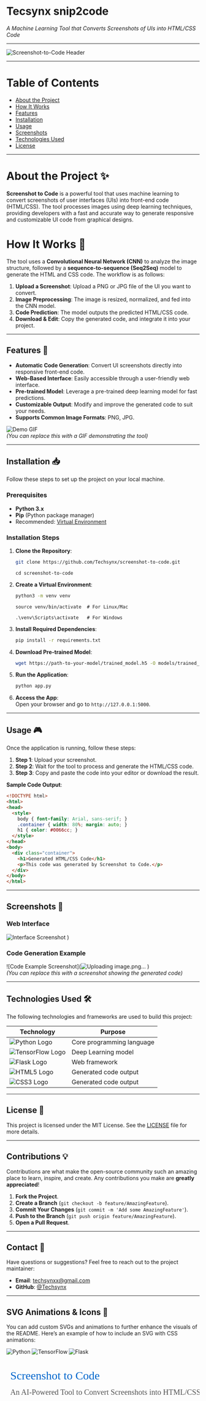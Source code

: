 # Tecsynx snip2code
*A Machine Learning Tool that Converts Screenshots of UIs into HTML/CSS Code*

---

![Screenshot-to-Code Header](![image](https://github.com/user-attachments/assets/c5be442f-7204-4b0a-9494-2f8627370999)
)  

---

# Table of Contents

- [About the Project](#about-the-project)
- [How It Works](#how-it-works)
- [Features](#features)
- [Installation](#installation)
- [Usage](#usage)
- [Screenshots](#screenshots)
- [Technologies Used](#technologies-used)
- [License](#license)

---

# About the Project ✨

**Screenshot to Code** is a powerful tool that uses machine learning to convert screenshots of user interfaces (UIs) into front-end code (HTML/CSS). The tool processes images using deep learning techniques, providing developers with a fast and accurate way to generate responsive and customizable UI code from graphical designs.

 # How It Works 🧠

The tool uses a **Convolutional Neural Network (CNN)** to analyze the image structure, followed by a **sequence-to-sequence (Seq2Seq)** model to generate the HTML and CSS code. The workflow is as follows:

1. **Upload a Screenshot**: Upload a PNG or JPG file of the UI you want to convert.
2. **Image Preprocessing**: The image is resized, normalized, and fed into the CNN model.
3. **Code Prediction**: The model outputs the predicted HTML/CSS code.
4. **Download & Edit**: Copy the generated code, and integrate it into your project.

---

## Features 🌟

- **Automatic Code Generation**: Convert UI screenshots directly into responsive front-end code.
- **Web-Based Interface**: Easily accessible through a user-friendly web interface.
- **Pre-trained Model**: Leverage a pre-trained deep learning model for fast predictions.
- **Customizable Output**: Modify and improve the generated code to suit your needs.
- **Supports Common Image Formats**: PNG, JPG.

![Demo GIF](https://via.placeholder.com/800x450?text=Demo+GIF)  
*(You can replace this with a GIF demonstrating the tool)*

---

## Installation 📥

Follow these steps to set up the project on your local machine.

### Prerequisites

- **Python 3.x**
- **Pip** (Python package manager)
- Recommended: [Virtual Environment](https://docs.python.org/3/library/venv.html)

### Installation Steps

1. **Clone the Repository**:
   ```bash
   git clone https://github.com/Techsynx/screenshot-to-code.git
   ```
   ```
   cd screenshot-to-code
   ```

2. **Create a Virtual Environment**:
   ```bash
   python3 -m venv venv
   ```
   ```
   source venv/bin/activate  # For Linux/Mac
   ```
   ```
   .\venv\Scripts\activate   # For Windows
   ```

3. **Install Required Dependencies**:
   ```bash
   pip install -r requirements.txt
   ```

4. **Download Pre-trained Model**:
   ```bash
   wget https://path-to-your-model/trained_model.h5 -O models/trained_model.h5
   ```

5. **Run the Application**:
   ```bash
   python app.py
   ```

6. **Access the App**:  
   Open your browser and go to `http://127.0.0.1:5000`.

---

## Usage 🎮

Once the application is running, follow these steps:

1. **Step 1**: Upload your screenshot.
2. **Step 2**: Wait for the tool to process and generate the HTML/CSS code.
3. **Step 3**: Copy and paste the code into your editor or download the result.

**Sample Code Output**:
```html
<!DOCTYPE html>
<html>
<head>
  <style>
    body { font-family: Arial, sans-serif; }
    .container { width: 80%; margin: auto; }
    h1 { color: #0066cc; }
  </style>
</head>
<body>
  <div class="container">
    <h1>Generated HTML/CSS Code</h1>
    <p>This code was generated by Screenshot to Code.</p>
  </div>
</body>
</html>
```

---

## Screenshots 📸

### Web Interface

![Interface Screenshot](![image](https://github.com/user-attachments/assets/1dd57ac4-5635-4d80-bf70-960210d3d02b)
)
)  


### Code Generation Example

![Code Example Screenshot](![Uploading image.png…]()
)  
*(You can replace this with a screenshot showing the generated code)*

---

## Technologies Used 🛠️

The following technologies and frameworks are used to build this project:

| Technology | Purpose |
|------------|---------|
| ![Python Logo](https://img.shields.io/badge/Python-3776AB?style=flat&logo=python&logoColor=white) | Core programming language |
| ![TensorFlow Logo](https://img.shields.io/badge/TensorFlow-FF6F00?style=flat&logo=tensorflow&logoColor=white) | Deep Learning model |
| ![Flask Logo](https://img.shields.io/badge/Flask-000000?style=flat&logo=flask&logoColor=white) | Web framework |
| ![HTML5 Logo](https://img.shields.io/badge/HTML5-E34F26?style=flat&logo=html5&logoColor=white) | Generated code output |
| ![CSS3 Logo](https://img.shields.io/badge/CSS3-1572B6?style=flat&logo=css3&logoColor=white) | Generated code output |

---

## License 📝

This project is licensed under the MIT License. See the [LICENSE](LICENSE) file for more details.

---

## Contributions 💡

Contributions are what make the open-source community such an amazing place to learn, inspire, and create. Any contributions you make are **greatly appreciated**!

1. **Fork the Project**.
2. **Create a Branch** (`git checkout -b feature/AmazingFeature`).
3. **Commit Your Changes** (`git commit -m 'Add some AmazingFeature'`).
4. **Push to the Branch** (`git push origin feature/AmazingFeature`).
5. **Open a Pull Request**.

---

## Contact 📧

Have questions or suggestions? Feel free to reach out to the project maintainer:

- **Email**: techsynxx@gmail.com
- **GitHub**: [@Techsynx](https://github.com/Techsynx)

---

## SVG Animations & Icons 🎨

You can add custom SVGs and animations to further enhance the visuals of the README. Here’s an example of how to include an SVG with CSS animations:








![Python](https://img.shields.io/badge/Python-3776AB?style=for-the-badge&logo=python&logoColor=white)
![TensorFlow](https://img.shields.io/badge/TensorFlow-FF6F00?style=for-the-badge&logo=tensorflow&logoColor=white)
![Flask](https://img.shields.io/badge/Flask-000000?style=for-the-badge&logo=flask&logoColor=white)









<svg width="800" height="200">
  <text x="10" y="50" font-size="30" font-family="Verdana" fill="#0066cc">Screenshot to Code</text>
  <text x="10" y="90" font-size="20" font-family="Verdana" fill="#555">An AI-Powered Tool to Convert Screenshots into HTML/CSS</text>
</svg>



